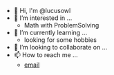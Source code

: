 - 👋 Hi, I'm @lucusowl
- 👀 I’m interested in ...
  - Math with ProblemSolving
- 🌱 I’m currently learning ...
  - looking for some hobbies
- 💞️ I’m looking to collaborate on ...
- 📫 How to reach me ...
  - [email](lucusowl@gmail.com)

<!---
lucusowl/lucusowl is a ✨ special ✨ repository because its `README.md` (this file) appears on your GitHub profile.
You can click the Preview link to take a look at your changes.
--->
